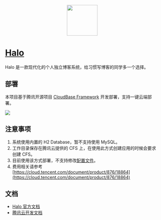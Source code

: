 <p align="center">
  <img height="100px" src="./logo.png" center />
</p>

# [Halo](https://github.com/halo-dev/halo)

Halo 是一款现代化的个人独立博客系统，给习惯写博客的同学多一个选择。

## 部署

本项目基于腾讯开源项目 [CloudBase Framework](https://github.com/Tencent/cloudbase-framework) 开发部署，支持一键云端部署。

[![](https://main.qcloudimg.com/raw/67f5a389f1ac6f3b4d04c7256438e44f.svg)](https://console.cloud.tencent.com/tcb/env/index?action=CreateAndDeployCloudBaseProject&appUrl=https://github.com/IILee5/tencent-cloudbase-gitea&branch=master)

## 注意事项

1. 系统使用内置的 H2 Database，暂不支持使用 MySQL。
2. 工作目录保存在腾讯云提供的 CFS 上，在使用此方式创建应用的时候会要求创建 CFS。
3. 目前使用该方式部署，不支持修改[配置文件](https://docs.halo.run/zh/install/config)。
4. 费用相关请参考 [https://cloud.tencent.com/document/product/876/18864](https://cloud.tencent.com/document/product/876/18864)

## 文档

- [Halo 官方文档](http://docs.halo.run)
- [腾讯云开发文档](https://docs.cloudbase.net)
